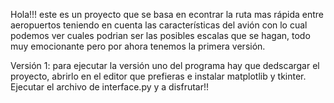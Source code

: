 Hola!!! este es un proyecto que se basa en econtrar la ruta mas rápida entre aeropuertos teniendo en cuenta las características del avión con lo cual podemos ver cuales podrian ser las posibles escalas que se hagan, todo muy emocionante pero por ahora tenemos la primera versión.

Versión 1: 
para ejecutar la versión uno del programa hay que dedscargar el proyecto, abrirlo en el editor que prefieras e instalar matplotlib y tkinter. Ejecutar el archivo de interface.py y a disfrutar!!
